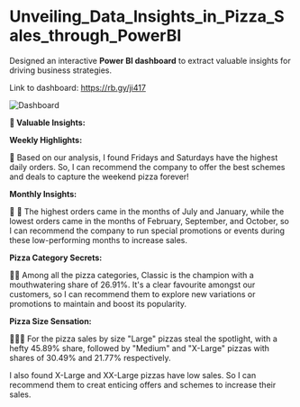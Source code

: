 # Unveiling_Data_Insights_in_Pizza_Sales_through_PowerBI

Designed an interactive **Power BI dashboard** to extract valuable insights for driving business strategies.

Link to dashboard: https://rb.gy/ji417

![Dashboard](https://github.com/AbhishekTheAnalyst/Unveiling_Data_Insights_in_Pizza_Sales_through_PowerBI/assets/109465334/9e2ed3f5-6eab-43e5-8f01-4f596455ec68)


**🔑 Valuable Insights:**

**Weekly Highlights:**

🎉 Based on our analysis, I found Fridays and Saturdays have the highest daily orders. So, I can recommend the company to offer the best schemes and deals to capture the weekend pizza forever!

**Monthly Insights:**

📆 🍕 The highest orders came in the months of July and January, while the lowest orders came in the months of February, September, and October, so I can recommend the company to run special promotions or events during these low-performing months to increase sales.

**Pizza Category Secrets:**

🍕🥇 Among all the pizza categories, Classic is the champion with a mouthwatering share of 26.91%. It's a clear favourite amongst our customers, so I can recommend them to explore new variations or promotions to maintain and boost its popularity.

**Pizza Size Sensation:**

🍕🍕🍕 For the pizza sales by size "Large" pizzas steal the spotlight, with a hefty 45.89% share, followed by "Medium" and "X-Large" pizzas with shares of 30.49% and 21.77% respectively.

I also found X-Large and XX-Large pizzas have low sales. So I can recommend them to creat enticing offers and schemes to increase their sales.
